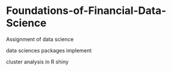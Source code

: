 # Foundations-of-Financial-Data-Science

Assignment of data science

data sciences packages implement

cluster analysis in R shiny
